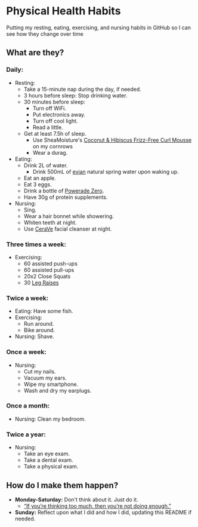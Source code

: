 # Physical Health Habits
Putting my resting, eating, exercising, and nursing habits in GitHub so I can see how they change over time

## What are they?

### Daily:
- Resting:
  - Take a 15-minute nap during the day, if needed.
  - 3 hours before sleep: Stop drinking water.
  - 30 minutes before sleep:
    - Turn off WiFi.
    - Put electronics away.
    - Turn off cool light.
    - Read a little.
  - Get at least 7.5h of sleep.
    - Use SheaMoisture's [Coconut & Hibiscus Frizz-Free Curl Mousse](https://www.sheamoisture.com/us/en/p/coconut-&-hibiscus-frizz-free-curl-mousse.html/00764302290612) on my cornrows
    - Wear a durag.
- Eating:
  - Drink 2L of water.
    - Drink 500mL of [evian](https://www.evian.com/en_us) natural spring water upon waking up.
  - Eat an apple.
  - Eat 3 eggs.
  - Drink a bottle of [Powerade Zero](https://www.powerade.com/products/powerade-zero).
  - Have 30g of protein supplements.
- Nursing:
  - Sing.
  - Wear a hair bonnet while showering.
  - Whiten teeth at night.
  - Use [CeraVe](https://www.cerave.com/skincare/cleansers/facial-cleansers) facial cleanser at night.

### Three times a week:
- Exercising:
  - 60 assisted push-ups
  - 60 assisted pull-ups
  - 20x2 Close Squats
  - 30 [Leg Raises](https://www.youtube.com/watch?v=tzfu4euI2Jw&t=369s)

### Twice a week:
- Eating: Have some fish.
- Exercising:
  - Run around.
  - Bike around.
- Nursing: Shave.

### Once a week:
- Nursing:
  - Cut my nails.
  - Vacuum my ears.
  - Wipe my smartphone.
  - Wash and dry my earplugs.
  
### Once a month:
- Nursing: Clean my bedroom.

### Twice a year:
- Nursing:
  - Take an eye exam.
  - Take a dental exam.
  - Take a physical exam.

## How do I make them happen?
- **Monday-Saturday:** Don't think about it. Just do it.
  - [“If you’re thinking too much, then you’re not doing enough.”](https://youtu.be/34vRhK6Imw0?si=AS--S1e0fSXAdT7Y)
- **Sunday:** Reflect upon what I did and how I did, updating this README if needed.
